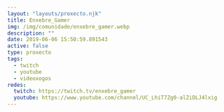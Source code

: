 ```yaml
---
layout: "layouts/proxecto.njk"
title: Enxebre_Gamer
img: /img/comunidade/enxebre_gamer.webp
description: ""
date: 2019-06-06 15:50:59.891543
active: false
type: proxecto
tags:
  - twitch
  - youtube
  - videoxogos
redes:
  twitch: https://twitch.tv/enxebre_gamer
  youtube: https://www.youtube.com/channel/UC_LhiT7Zg0-alZiDLJ4lxig
---
```

